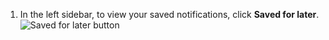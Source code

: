 1. In the left sidebar, to view your saved notifications, click **Saved for later**.
   ![Saved for later button](/assets/images/help/notifications/saved-for-later-tab.png)
